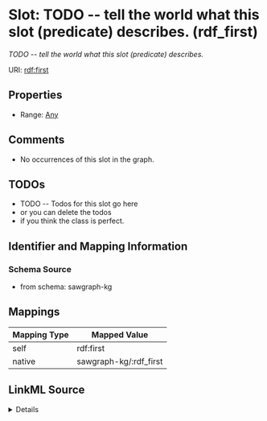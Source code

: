 

# Slot: TODO -- tell the world what this slot (predicate) describes. (rdf_first)


_TODO -- tell the world what this slot (predicate) describes._





URI: [rdf:first](http://www.w3.org/1999/02/22-rdf-syntax-ns#first)



<!-- no inheritance hierarchy -->








## Properties

* Range: [Any](../classes/Any.md)





## Comments

* No occurrences of this slot in the graph.

## TODOs

* TODO -- Todos for this slot go here
* or you can delete the todos
* if you think the class is perfect.

## Identifier and Mapping Information







### Schema Source


* from schema: sawgraph-kg




## Mappings

| Mapping Type | Mapped Value |
| ---  | ---  |
| self | rdf:first |
| native | sawgraph-kg/:rdf_first |




## LinkML Source

<details>
```yaml
name: rdf_first
description: TODO -- tell the world what this slot (predicate) describes.
title: TODO -- tell the world what this slot (predicate) describes.
todos:
- TODO -- Todos for this slot go here
- or you can delete the todos
- if you think the class is perfect.
comments:
- No occurrences of this slot in the graph.
from_schema: sawgraph-kg
rank: 1000
domain: rdf_List
slot_uri: rdf:first
alias: rdf_first
range: Any

```
</details>